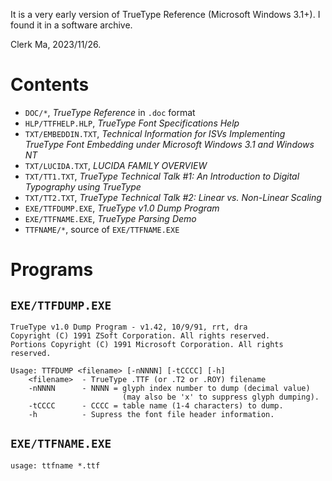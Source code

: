 
It is a very early version of TrueType Reference (Microsoft Windows 3.1+).
I found it in a software archive.

Clerk Ma, 2023/11/26.

# Contents

* `DOC/*`, *TrueType Reference* in `.doc` format
* `HLP/TTFHELP.HLP`, *TrueType Font Specifications Help*
* `TXT/EMBEDDIN.TXT`, *Technical Information for ISVs Implementing TrueType Font Embedding under Microsoft Windows 3.1 and Windows NT*
* `TXT/LUCIDA.TXT`, *LUCIDA FAMILY OVERVIEW*
* `TXT/TT1.TXT`, *TrueType Technical Talk #1: An Introduction to Digital Typography using TrueType*
* `TXT/TT2.TXT`, *TrueType Technical Talk #2: Linear vs. Non-Linear Scaling*
* `EXE/TTFDUMP.EXE`, *TrueType v1.0 Dump Program*
* `EXE/TTFNAME.EXE`, *TrueType Parsing Demo*
* `TTFNAME/*`, source of `EXE/TTFNAME.EXE`

# Programs

## `EXE/TTFDUMP.EXE`

```
TrueType v1.0 Dump Program - v1.42, 10/9/91, rrt, dra
Copyright (C) 1991 ZSoft Corporation. All rights reserved.
Portions Copyright (C) 1991 Microsoft Corporation. All rights reserved.

Usage: TTFDUMP <filename> [-nNNNN] [-tCCCC] [-h]
	<filename>  - TrueType .TTF (or .T2 or .ROY) filename
	-nNNNN      - NNNN = glyph index number to dump (decimal value)
	                     (may also be 'x' to suppress glyph dumping).
	-tCCCC      - CCCC = table name (1-4 characters) to dump.
	-h          - Supress the font file header information.
```

## `EXE/TTFNAME.EXE`

```
usage: ttfname *.ttf
```